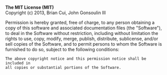 **The MIT License (MIT)**  
Copyright (c) 2013, Brian Cui, John Gonsoulin III

Permission is hereby granted, free of charge, to any person obtaining a copy of
this software and associated documentation files (the "Software"), to deal in
the Software without restriction, including without limitation the rights to
use, copy, modify, merge, publish, distribute, sublicense, and/or sell copies
of the Software, and to permit persons to whom the Software is furnished to do
so, subject to the following conditions:

    The above copyright notice and this permission notice shall be included in
    all copies or substantial portions of the Software.

